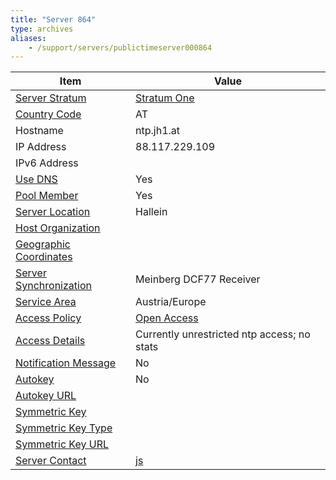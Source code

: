 ```yaml
---
title: "Server 864"
type: archives
aliases:
    - /support/servers/publictimeserver000864
---
```


| Item | Value |
| ----- | ----- |
| [Server Stratum](/support/servers/serverstratum) | [Stratum One](/support/servers/stratumonetimeservers) |
| [Country Code](/support/servers/countrycode) | AT |
| Hostname | ntp.jh1.at |
| IP Address | 88.117.229.109 |
| IPv6 Address | |
| [Use DNS](/support/servers/usedns) | Yes |
| [Pool Member](/support/servers/poolmember) | Yes |
| [Server Location](/support/servers/serverlocation) | Hallein |
| [Host Organization](/support/servers/hostorganization) | |
| [ Geographic Coordinates](/support/servers/geographiccoordinates) | |
| [Server Synchronization](/support/servers/serversynchronization) | Meinberg DCF77 Receiver |
| [Service Area](/support/servers/servicearea) | Austria/Europe |
| [Access Policy](/support/servers/accesspolicy) | [Open Access](/support/servers/openaccess) |
| [Access Details](/support/servers/accessdetails) | Currently unrestricted ntp access; no stats |
| [Notification Message](/support/servers/notificationmessage) | No |
| [Autokey](/support/servers/autokey) | No |
| [Autokey URL](/support/servers/autokeyurl) | |
| [Symmetric Key](/support/servers/symmetrickey) |  |
| [Symmetric Key Type](/support/servers/symmetrickeytype) | |
| [Symmetric Key URL](/support/servers/symmetrickeyurl) | |
| [Server Contact](/support/servers/servercontact) | [js](mailto:jh@jh1.at) |